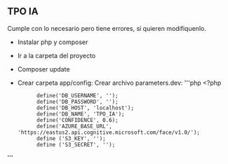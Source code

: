 ## TPO IA

Cumple con lo necesario pero tiene errores, si quieren modifiquenlo.

- Instalar php y composer
- Ir a la carpeta del proyecto
- Composer update
- Crear carpeta app/config:
	Crear archivo parameters.dev:
	'''php
		<?php

			define('DB_USERNAME', '');
			define('DB_PASSWORD', '');
			define('DB_HOST', 'localhost');
			define('DB_NAME', 'TPO_IA');
			define('CONFIDENCE', 0.6);
			define('AZURE_BASE_URL', 'https://eastus2.api.cognitive.microsoft.com/face/v1.0/');
			define ('S3_KEY', '');
			define ('S3_SECRET', '');
'''

